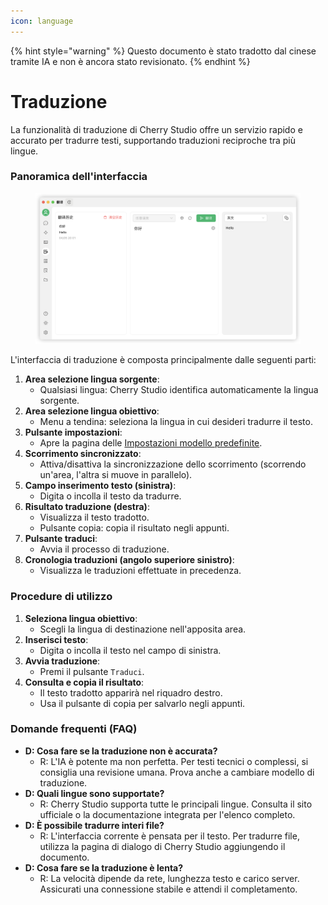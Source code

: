 ```yaml
---
icon: language
---
```


{% hint style="warning" %}
Questo documento è stato tradotto dal cinese tramite IA e non è ancora stato revisionato.
{% endhint %}

# Traduzione

La funzionalità di traduzione di Cherry Studio offre un servizio rapido e accurato per tradurre testi, supportando traduzioni reciproche tra più lingue.

### Panoramica dell'interfaccia

<figure><img src="../../.gitbook/assets/翻译.png" alt=""><figcaption></figcaption></figure>

L'interfaccia di traduzione è composta principalmente dalle seguenti parti:

1. **Area selezione lingua sorgente**:
   * Qualsiasi lingua: Cherry Studio identifica automaticamente la lingua sorgente.
2. **Area selezione lingua obiettivo**:
   * Menu a tendina: seleziona la lingua in cui desideri tradurre il testo.
3. **Pulsante impostazioni**:
   * Apre la pagina delle [Impostazioni modello predefinite](settings/default-models.md).
4. **Scorrimento sincronizzato**:
   * Attiva/disattiva la sincronizzazione dello scorrimento (scorrendo un'area, l'altra si muove in parallelo).
5. **Campo inserimento testo (sinistra)**:
   * Digita o incolla il testo da tradurre.
6. **Risultato traduzione (destra)**:
   * Visualizza il testo tradotto.
   * Pulsante copia: copia il risultato negli appunti.
7. **Pulsante traduci**:
   * Avvia il processo di traduzione.
8. **Cronologia traduzioni (angolo superiore sinistro)**:
   * Visualizza le traduzioni effettuate in precedenza.

### Procedure di utilizzo

1. **Seleziona lingua obiettivo**:
   * Scegli la lingua di destinazione nell'apposita area.
2. **Inserisci testo**:
   * Digita o incolla il testo nel campo di sinistra.
3. **Avvia traduzione**:
   * Premi il pulsante `Traduci`.
4. **Consulta e copia il risultato**:
   * Il testo tradotto apparirà nel riquadro destro.
   * Usa il pulsante di copia per salvarlo negli appunti.

### Domande frequenti (FAQ)

* **D: Cosa fare se la traduzione non è accurata?**
  * R: L'IA è potente ma non perfetta. Per testi tecnici o complessi, si consiglia una revisione umana. Prova anche a cambiare modello di traduzione.
* **D: Quali lingue sono supportate?**
  * R: Cherry Studio supporta tutte le principali lingue. Consulta il sito ufficiale o la documentazione integrata per l'elenco completo.
* **D: È possibile tradurre interi file?**
  * R: L'interfaccia corrente è pensata per il testo. Per tradurre file, utilizza la pagina di dialogo di Cherry Studio aggiungendo il documento.
* **D: Cosa fare se la traduzione è lenta?**
  * R: La velocità dipende da rete, lunghezza testo e carico server. Assicurati una connessione stabile e attendi il completamento.